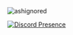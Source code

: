 <img src="https://komarev.com/ghpvc/?username=ashignored&label=Number%20Visitors&color=ff576b" alt="ashignored" />

[![Discord Presence](https://lanyard-profile-readme.vercel.app/api/495234214816645120?theme=light&bg=ff576b&animated=false&hideDiscrim=false&borderRadius=30px)](https://discord.com/users/495234214816645120)
